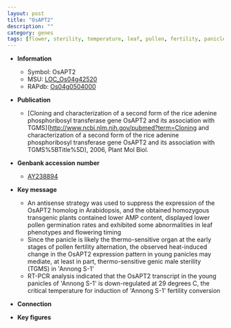 ```yaml
---
layout: post
title: "OsAPT2"
description: ""
category: genes
tags: [flower, sterility, temperature, leaf, pollen, fertility, panicle]
---
```


* **Information**  
    + Symbol: OsAPT2  
    + MSU: [LOC_Os04g42520](http://rice.plantbiology.msu.edu/cgi-bin/ORF_infopage.cgi?orf=LOC_Os04g42520)  
    + RAPdb: [Os04g0504000](http://rapdb.dna.affrc.go.jp/viewer/gbrowse_details/irgsp1?name=Os04g0504000)  

* **Publication**  
    + [Cloning and characterization of a second form of the rice adenine phosphoribosyl transferase gene OsAPT2 and its association with TGMS](http://www.ncbi.nlm.nih.gov/pubmed?term=Cloning and characterization of a second form of the rice adenine phosphoribosyl transferase gene OsAPT2 and its association with TGMS%5BTitle%5D), 2006, Plant Mol Biol.

* **Genbank accession number**  
    + [AY238894](http://www.ncbi.nlm.nih.gov/nuccore/AY238894)

* **Key message**  
    + An antisense strategy was used to suppress the expression of the OsAPT2 homolog in Arabidopsis, and the obtained homozygous transgenic plants contained lower AMP content, displayed lower pollen germination rates and exhibited some abnormalities in leaf phenotypes and flowering timing
    + Since the panicle is likely the thermo-sensitive organ at the early stages of pollen fertility alternation, the observed heat-induced change in the OsAPT2 expression pattern in young panicles may mediate, at least in part, thermo-sensitive genic male sterility (TGMS) in 'Annong S-1'
    + RT-PCR analysis indicated that the OsAPT2 transcript in the young panicles of 'Annong S-1' is down-regulated at 29 degrees C, the critical temperature for induction of 'Annong S-1' fertility conversion

* **Connection**  

* **Key figures**  


